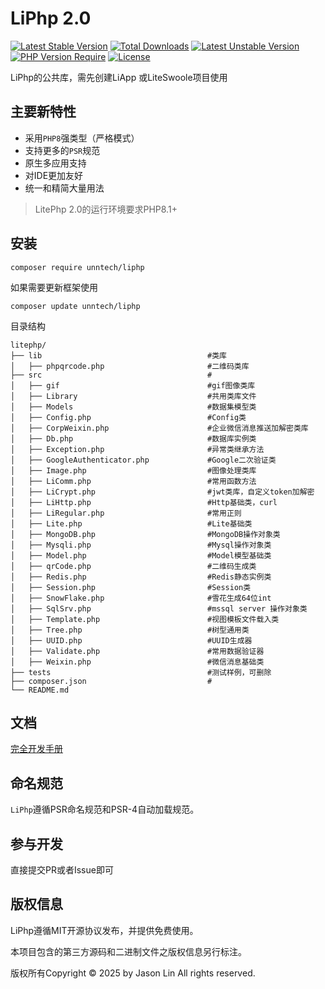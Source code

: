 
LiPhp 2.0
===============

[![Latest Stable Version](https://poser.pugx.org/unntech/liphp/v/stable)](https://packagist.org/packages/unntech/liphp)
[![Total Downloads](https://poser.pugx.org/unntech/liphp/downloads)](https://packagist.org/packages/unntech/liphp)
[![Latest Unstable Version](http://poser.pugx.org/unntech/liphp/v/unstable)](https://packagist.org/packages/unntech/liphp)
[![PHP Version Require](http://poser.pugx.org/unntech/liphp/require/php)](https://packagist.org/packages/unntech/liphp)
[![License](https://poser.pugx.org/unntech/liphp/license)](https://packagist.org/packages/unntech/liphp)

LiPhp的公共库，需先创建LiApp 或LiteSwoole项目使用



## 主要新特性

* 采用`PHP8`强类型（严格模式）
* 支持更多的`PSR`规范
* 原生多应用支持
* 对IDE更加友好
* 统一和精简大量用法


> LitePhp 2.0的运行环境要求PHP8.1+

## 安装

~~~
composer require unntech/liphp
~~~


如果需要更新框架使用
~~~
composer update unntech/liphp
~~~

目录结构
~~~
litephp/
├── lib                                     #类库
│   ├── phpqrcode.php                       #二维码类库
├── src                                     #
│   ├── gif                                 #gif图像类库
│   ├── Library                             #共用类库文件
│   ├── Models                              #数据集模型类
│   ├── Config.php                          #Config类
│   ├── CorpWeixin.php                      #企业微信消息推送加解密类库
│   ├── Db.php                              #数据库实例类
│   ├── Exception.php                       #异常类继承方法
│   ├── GoogleAuthenticator.php             #Google二次验证类
│   ├── Image.php                           #图像处理类库
│   ├── LiComm.php                          #常用函数方法
│   ├── LiCrypt.php                         #jwt类库，自定义token加解密
│   ├── LiHttp.php                          #Http基础类，curl
│   ├── LiRegular.php                       #常用正则
│   ├── Lite.php                            #Lite基础类
│   ├── MongoDB.php                         #MongoDB操作对象类
│   ├── Mysqli.php                          #Mysql操作对象类
│   ├── Model.php                           #Model模型基础类
│   ├── qrCode.php                          #二维码生成类
│   ├── Redis.php                           #Redis静态实例类
│   ├── Session.php                         #Session类
│   ├── SnowFlake.php                       #雪花生成64位int
│   ├── SqlSrv.php                          #mssql server 操作对象类
│   ├── Template.php                        #视图模板文件载入类
│   ├── Tree.php                            #树型通用类
│   ├── UUID.php                            #UUID生成器
│   ├── Validate.php                        #常用数据验证器
│   ├── Weixin.php                          #微信消息基础类
├── tests                                   #测试样例，可删除
├── composer.json                           #
└── README.md
~~~

## 文档

[完全开发手册](#)

## 命名规范

`LiPhp`遵循PSR命名规范和PSR-4自动加载规范。

## 参与开发

直接提交PR或者Issue即可

## 版权信息

LiPhp遵循MIT开源协议发布，并提供免费使用。

本项目包含的第三方源码和二进制文件之版权信息另行标注。

版权所有Copyright © 2025 by Jason Lin All rights reserved.

